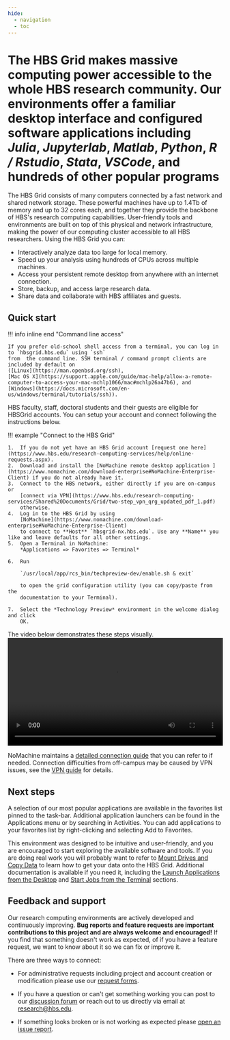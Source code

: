 ```yaml
---
hide:
  - navigation
  - toc
---
```


# The HBS Grid makes massive computing power accessible to the whole HBS research community. Our environments offer a **familiar desktop interface** and **configured software applications** including *Julia*, *Jupyterlab*, *Matlab*, *Python*, *R / Rstudio*, *Stata*, *VSCode*, and hundreds of other popular programs

The HBS Grid consists of many computers connected by a fast
network and shared network storage. These powerful machines have up to 1.4Tb of
memory and up to 32 cores each, and together they provide the backbone
of HBS's research computing capabilities. User-friendly tools and environments
are built on top of this physical and network infrastructure,
making the power of our computing cluster accessible to all HBS researchers.
Using the HBS Grid you can:

- Interactively analyze data too large for local memory.
- Speed up your analysis using hundreds of CPUs across multiple machines.
- Access your persistent remote desktop from anywhere with an internet connection.
- Store, backup, and access large research data.
- Share data and collaborate with HBS affiliates and guests.

## Quick start

!!! info inline end "Command line access"
    
    If you prefer old-school shell access from a terminal, you can log in to `hbsgrid.hbs.edu` using `ssh` 
    from  the command line. SSH terminal / command prompt clients are included by default on
    ([Linux](https://man.openbsd.org/ssh), 
    [Mac OS X](https://support.apple.com/guide/mac-help/allow-a-remote-computer-to-access-your-mac-mchlp1066/mac#mchlp26a47b6), and 
    [Windows](https://docs.microsoft.com/en-us/windows/terminal/tutorials/ssh)).


HBS faculty, staff, doctoral students and their guests are eligible for HBSGrid accounts.
You can setup your account and connect following the instructions below.

!!! example "Connect to the HBS Grid"

    1.  If you do not yet have an HBS Grid account [request one here](https://www.hbs.edu/research-computing-services/help/online-requests.aspx).
    2.  Download and install the [NoMachine remote desktop application ](https://www.nomachine.com/download-enterprise#NoMachine-Enterprise-Client) if you do not already have it.
    3.  Connect to the HBS network, either directly if you are on-campus or
        [connect via VPN](https://www.hbs.edu/research-computing-services/Shared%20Documents/Grid/two-step_vpn_qrg_updated_pdf_1.pdf)
        otherwise.
    4.  Log in to the HBS Grid by using
        [NoMachine](https://www.nomachine.com/download-enterprise#NoMachine-Enterprise-Client)
        to connect to **Host** `hbsgrid-nx.hbs.edu`. Use any **Name** you like and leave defaults for all other settings.
    5.  Open a Terminal in NoMachine:
        *Applications => Favorites => Terminal*
     
    6.  Run
     
        `/usr/local/app/rcs_bin/techpreview-dev/enable.sh & exit`
     
        to open the grid configuration utility (you can copy/paste from the
        documentation to your Terminal).
     
    7.  Select the *Technology Preview* environment in the welcome dialog and click
        OK.


The video below demonstrates these steps visually.
<video width="100%" controls>
  <source src="media/enable.mp4" type="video/mp4">
Your browser does not support the video tag.
</video> 

NoMachine maintains a [detailed connection guide](https://www.nomachine.com/getting-started-with-nomachine) 
that you can refer to if needed. Connection difficulties from off-campus may be caused by VPN issues, see the
[VPN guide](https://www.hbs.edu/research-computing-services/Shared%20Documents/Grid/two-step_vpn_qrg_updated_pdf_1.pdf)
for details.

## Next steps

A selection of our most popular applications are available in the favorites list
pinned to the task-bar. Additional application launchers can be found in the
Applications menu or by searching in Activities. You can add applications to
your favorites list by right-clicking and selecting Add to Favorites.

This environment was designed to be intuitive and user-friendly, and
you are encouraged to start exploring the available software and tools. If you
are doing real work you will probably want to refer to [Mount Drives and Copy
Data](syncfiles.md) to learn how to get your data onto the HBS Grid. Additional
documentation is available if you need it, including the [Launch
Applications from the Desktop](menulaunch.md) and [Start Jobs from the
Terminal](commandline.md) sections.

## Feedback and support

Our research computing environments are actively developed and
continuously improving. **Bug reports and feature requests are important
contributions to this project and are always welcome and encouraged!**
If you find that something doesn't work as expected, of if you have a
feature request, we want to know about it so we can fix or
improve it. 

There are three ways to connect:

- For administrative requests including project and account creation or modification 
please use our [request forms](https://www.hbs.edu/research-computing-services/help/online-requests.aspx).

- If you have a question or can't get something working you can post
to our [discussion
forum](https://github.com/hbs-rcs/hbsgrid-docs/discussions) or reach
out to us directly via email at
[research@hbs.edu](mailto:research@hbs.edu).

- If something looks broken or is not working as expected please 
[open an issue report](https://github.com/hbs-rcs/hbsgrid-docs/issues).
